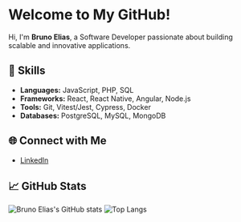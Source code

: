 # Welcome to My GitHub!

Hi, I'm **Bruno Elias**, a Software Developer passionate about building scalable and innovative applications.

## 🚀 Skills
- **Languages:** JavaScript, PHP, SQL
- **Frameworks:** React, React Native, Angular, Node.js
- **Tools:** Git, Vitest/Jest, Cypress, Docker
- **Databases:** PostgreSQL, MySQL, MongoDB

<!-- ## 📂 Featured Projects
- [Project A](https://github.com/BrunoElias98/project-a) - A brief description of the project.
- [Project B](https://github.com/BrunoElias98/project-b) - A brief description of the project.
-->
## 🌐 Connect with Me
- [LinkedIn](https://linkedin.com/in/brunoelias98)

## 📈 GitHub Stats
![Bruno Elias's GitHub stats](https://github-readme-stats.vercel.app/api?username=BrunoElias98&show_icons=true&theme=radical&include_all_commits=true)
![Top Langs](https://github-readme-stats.vercel.app/api/top-langs/?username=BrunoElias98&layout=compact&theme=dark)


<!--
**BrunoElias98/BrunoElias98** is a ✨ _special_ ✨ repository because its `README.md` (this file) appears on your GitHub profile.

Here are some ideas to get you started:

- 🔭 I’m currently working on ...
- 🌱 I’m currently learning ...
- 👯 I’m looking to collaborate on ...
- 🤔 I’m looking for help with ...
- 💬 Ask me about ...
- 📫 How to reach me: ...
- 😄 Pronouns: ...
- ⚡ Fun fact: ...
-->

